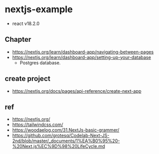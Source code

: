 # nextjs-example
- react v18.2.0

## Chapter
- https://nextjs.org/learn/dashboard-app/navigating-between-pages
- https://nextjs.org/learn/dashboard-app/setting-up-your-database
  - Postgres database.

## create project
  - https://nextjs.org/docs/pages/api-reference/create-next-app
 
## ref
  - https://nextjs.org/
  - https://tailwindcss.com/
  - https://woodaelog.com/31.NextJs-basic-grammer/
  - https://github.com/grotesq/Codelab-Next-JS-2nd/blob/master/_documents/1%EA%B0%95%20-%20Next.js%EC%9D%98%20LifeCycle.md
